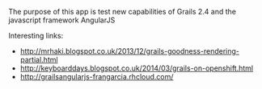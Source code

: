 The purpose of this app is test new capabilities of Grails 2.4 and the javascript framework AngularJS

Interesting links:

* http://mrhaki.blogspot.co.uk/2013/12/grails-goodness-rendering-partial.html
* http://keyboarddays.blogspot.co.uk/2014/03/grails-on-openshift.html
* http://grailsangularjs-frangarcia.rhcloud.com/